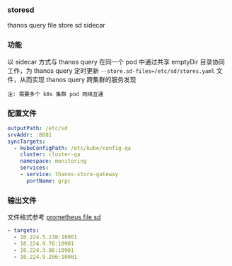 ### storesd
thanos query file store sd sidecar

### 功能

 以 sidecar 方式与 thanos query 在同一个 pod 中通过共享 emptyDir 目录协同工作，为 thanos query 定时更新 `--store.sd-files=/etc/sd/stores.yaml` 文件，从而实现 thanos query 跨集群的服务发现

`注: 需要多个 k8s 集群 pod 网络互通`

### 配置文件

```yaml
outputPath: /etc/sd
srvAddr: :8081
syncTargets:
  - kubeConfigPath: /etc/kube/config-qa
    cluster: cluster-qa
    namespace: monitoring
    services: 
    - service: thanos-store-gateway
      portName: grpc
```

### 输出文件

文件格式参考 [prometheus file sd](https://prometheus.io/docs/prometheus/latest/configuration/configuration/#file_sd_config)
```yaml
- targets:
  - 10.224.5.138:10901
  - 10.224.9.76:10901
  - 10.224.3.86:10901
  - 10.224.9.206:10901
```

